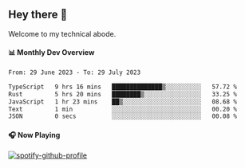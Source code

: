 ## Hey there 👋

Welcome to my technical abode.

#### 📊 Monthly Dev Overview
<!--START_SECTION:waka-->

```txt
From: 29 June 2023 - To: 29 July 2023

TypeScript   9 hrs 16 mins   ██████████████▒░░░░░░░░░░   57.72 %
Rust         5 hrs 20 mins   ████████▒░░░░░░░░░░░░░░░░   33.25 %
JavaScript   1 hr 23 mins    ██▒░░░░░░░░░░░░░░░░░░░░░░   08.68 %
Text         1 min           ░░░░░░░░░░░░░░░░░░░░░░░░░   00.20 %
JSON         0 secs          ░░░░░░░░░░░░░░░░░░░░░░░░░   00.08 %
```

<!--END_SECTION:waka-->

#### 🎧 Now Playing

[![spotify-github-profile](https://spotify-github-profile.vercel.app/api/view?uid=james2mid&cover_image=true&theme=natemoo-re)](https://open.spotify.com/user/james2mid?si=2b3baf2b09cb499e)
